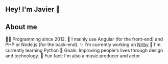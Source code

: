 ## Hey! I'm Javier 🐽

<!--
**javierluz/javierluz** is a ✨ _special_ ✨ repository because its `README.md` (this file) appears on your GitHub profile.

Here are some ideas to get you started:

- 🔭 I’m currently working on ...
- 🌱 I’m currently learning ...
- 👯 I’m looking to collaborate on ...
- 🤔 I’m looking for help with ...
- 💬 Ask me about ...
- 📫 How to reach me: ...
- 😄 Pronouns: ...
- ⚡ Fun fact: ...
-->

## About me
🧑‍💻 Programming since 2012.
🤖 I mainly use Angular (for the front-end) and PHP or Node.js (for the back-end).
✨ I'm currently working on [Nirby](https://nir.by)
🌱 I'm currently learning Python
🎯 Goals: Improving people's lives through design and technology.
🎲 Fun fact: I'm also a music producer and actor.
